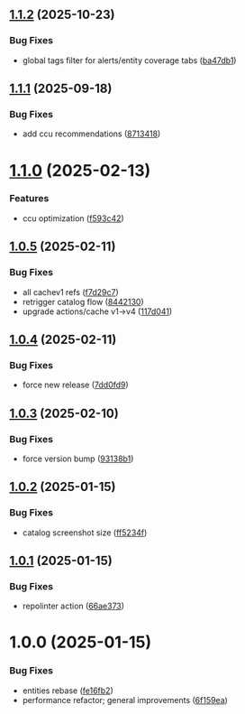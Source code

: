 ## [1.1.2](https://github.com/newrelic/nr1-aqm/compare/v1.1.1...v1.1.2) (2025-10-23)


### Bug Fixes

* global tags filter for alerts/entity coverage tabs ([ba47db1](https://github.com/newrelic/nr1-aqm/commit/ba47db1edc290653c7e0f28b5690fc0b38d701ab))

## [1.1.1](https://github.com/newrelic/nr1-aqm/compare/v1.1.0...v1.1.1) (2025-09-18)


### Bug Fixes

* add ccu recommendations ([8713418](https://github.com/newrelic/nr1-aqm/commit/8713418912d3d0e9ae45602c9e9148ff6e2a61d8))

# [1.1.0](https://github.com/newrelic/nr1-aqm/compare/v1.0.5...v1.1.0) (2025-02-13)


### Features

* ccu optimization ([f593c42](https://github.com/newrelic/nr1-aqm/commit/f593c42c74e0eaf40b44013c26699137b9ec49f3))

## [1.0.5](https://github.com/newrelic/nr1-aqm/compare/v1.0.4...v1.0.5) (2025-02-11)


### Bug Fixes

* all cachev1 refs ([f7d29c7](https://github.com/newrelic/nr1-aqm/commit/f7d29c7299926ffcce3401f389002d3aaf3eb6cd))
* retrigger catalog flow ([8442130](https://github.com/newrelic/nr1-aqm/commit/84421303864c8838ccb370167d31d5c02aa6238c))
* upgrade actions/cache v1->v4 ([117d041](https://github.com/newrelic/nr1-aqm/commit/117d04191435102fce0f8492ce1ff4608c4b72ef))

## [1.0.4](https://github.com/newrelic/nr1-aqm/compare/v1.0.3...v1.0.4) (2025-02-11)


### Bug Fixes

* force new release ([7dd0fd9](https://github.com/newrelic/nr1-aqm/commit/7dd0fd9d6aaba2b1e201acc24a124d4c1c4d2528))

## [1.0.3](https://github.com/newrelic/nr1-aqm/compare/v1.0.2...v1.0.3) (2025-02-10)


### Bug Fixes

* force version bump ([93138b1](https://github.com/newrelic/nr1-aqm/commit/93138b16373187f205b39f642e8305b85e5b50e6))

## [1.0.2](https://github.com/newrelic/nr1-aqm/compare/v1.0.1...v1.0.2) (2025-01-15)


### Bug Fixes

* catalog screenshot size ([ff5234f](https://github.com/newrelic/nr1-aqm/commit/ff5234f881964b7a05722d8459d57de7508dc6cb))

## [1.0.1](https://github.com/newrelic/nr1-aqm/compare/v1.0.0...v1.0.1) (2025-01-15)


### Bug Fixes

* repolinter action ([66ae373](https://github.com/newrelic/nr1-aqm/commit/66ae373d5dd98e9e3ab9a6470fb35352aadaa5b5))

# 1.0.0 (2025-01-15)


### Bug Fixes

* entities rebase ([fe16fb2](https://github.com/newrelic/nr1-aqm/commit/fe16fb2a0a816c4552ced461b2cd5b8206d5059d))
* performance refactor; general improvements ([6f159ea](https://github.com/newrelic/nr1-aqm/commit/6f159ea29f3450a76b095b6777c535da30c73e8f))
